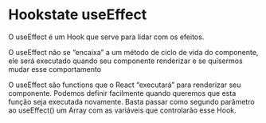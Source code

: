 # Hookstate useEffect
O useEffect é um Hook que serve para lidar com os efeitos.

O useEffect não se “encaixa” a um método de ciclo de vida do componente, ele será executado quando seu componente renderizar e se quisermos mudar esse comportamento

O useEffect são functions que o React “executará” para renderizar seu componente. Podemos definir facilmente quando queremos que esta função seja executada novamente. Basta passar como segundo parâmetro ao useEffect() um Array com as variáveis que controlarão esse Hook.
